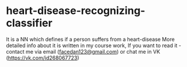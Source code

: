 # heart-disease-recognizing-classifier
It is a NN which defines if a person suffers from a heart-disease
More detailed info about it is written in my course work, If you want to read it - contact me via email (facedan123@gmail.com) or chat me in VK (https://vk.com/id268067723)
